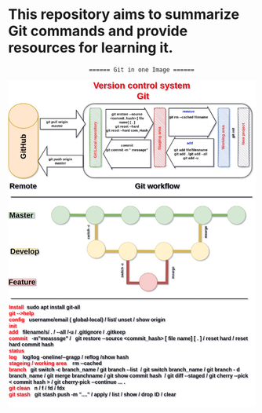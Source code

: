 # This repository aims to summarize Git commands and provide resources for learning it.


                           ====== Git in one Image ======
                           

![Git_Image](https://github.com/ismail-sobhy/Git_Commands/blob/main/Resources/Git_workflow.jpg)

